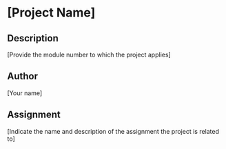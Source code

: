 # [Project Name]

## Description

[Provide the module number to which the project applies]

## Author

[Your name]

## Assignment

[Indicate the name and description of the assignment the project is related to]